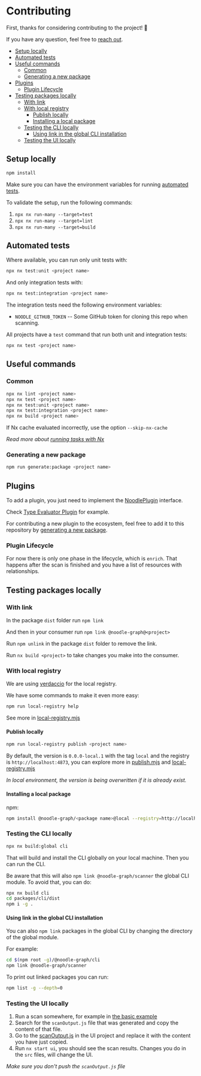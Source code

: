 # Contributing

First, thanks for considering contributing to the project! 🤩

If you have any question, feel free to [reach out](https://github.com/dormeiri).

- [Setup locally](#setup-locally)
- [Automated tests](#automated-tests)
- [Useful commands](#useful-commands)
  - [Common](#common)
  - [Generating a new package](#generating-a-new-package)
- [Plugins](#plugins)
  - [Plugin Lifecycle](#plugin-lifecycle)
- [Testing packages locally](#testing-packages-locally)
  - [With link](#with-link)
  - [With local registry](#with-local-registry)
    - [Publish locally](#publish-locally)
    - [Installing a local package](#installing-a-local-package)
  - [Testing the CLI locally](#testing-the-cli-locally)
    - [Using link in the global CLI installation](#using-link-in-the-global-cli-installation)
  - [Testing the UI locally](#testing-the-ui-locally)

## Setup locally

```bash
npm install
```

Make sure you can have the environment variables for running [automated tests](#automated-tests).

To validate the setup, run the following commands:

1. `npx nx run-many --target=test`
2. `npx nx run-many --target=lint`
3. `npx nx run-many --target=build`

## Automated tests

Where available, you can run only unit tests with:

```bash
npx nx test:unit <project name>
```

And only integration tests with:

```bash
npx nx test:integration <project name>
```

The integration tests need the following environment variables:

- `NOODLE_GITHUB_TOKEN` -- Some GitHub token for cloning this repo when scanning.

All projects have a `test` command that run both unit and integration tests:

```bash
npx nx test <project name>
```

## Useful commands

### Common

```bash
npx nx lint <project name>
npx nx test <project name>
npx nx test:unit <project name>
npx nx test:integration <project name>
npx nx build <project name>
```

If Nx cache evaluated incorrectly, use the option `--skip-nx-cache`

_Read more about [running tasks with Nx](https://nx.dev/core-features/run-tasks)_

### Generating a new package

```bash
npm run generate:package <project name>
```

## Plugins

To add a plugin, you just need to implement the [NoodlePlugin](https://github.com/noodle-graph/monorepo/blob/master/packages/types/src/index.ts#L1) interface.

Check [Type Evaluator Plugin](https://github.com/noodle-graph/monorepo/blob/master/packages/plugin-type-evaluator/src/index.ts) for example.

For contributing a new plugin to the ecosystem, feel free to add it to this repository by [generating a new package](#generating-a-new-package).

### Plugin Lifecycle

For now there is only one phase in the lifecycle, which is `enrich`. That happens after the scan is finished and you have a list of resources with relationships.

## Testing packages locally

### With link

In the package `dist` folder run `npm link`

And then in your consumer run `npm link @noodle-graph@<project>`

Run `npm unlink` in the package `dist` folder to remove the link.

Run `nx build <project>` to take changes you make into the consumer.

### With local registry

We are using [verdaccio](https://verdaccio.org/) for the local registry.

We have some commands to make it even more easy:

```bash
npm run local-registry help
```

See more in [local-registry.mjs](tools/scripts/local-registry.mjs)

#### Publish locally

```bash
npm run local-registry publish <project name>
```

By default, the version is `0.0.0-local.1` with the tag `local` and the registry is `http://localhost:4873`, you can explore more in [publish.mjs](tools/scripts/publish.mjs) and [local-registry.mjs](tools/scripts/local-registry.mjs)

_In local environment, the version is being overwritten if it is already exist._

#### Installing a local package

npm:

```bash
npm install @noodle-graph/<package name>@local --registry=http://localhost:4873
```

### Testing the CLI locally

```bash
npx nx build:global cli
```

That will build and install the CLI globally on your local machine. Then you can run the CLI.

Be aware that this will also `npm link @noodle-graph/scanner` the global CLI module. To avoid that, you can do:

```bash
npx nx build cli
cd packages/cli/dist
npm i -g .
```

#### Using link in the global CLI installation

You can also `npm link` packages in the global CLI by changing the directory of the global module.

For example:

```bash
cd $(npm root -g)/@noodle-graph/cli
npm link @noodle-graph/scanner
```

To print out linked packages you can run:

```bash
npm list -g --depth=0
```

### Testing the UI locally

1. Run a scan somewhere, for example in [the basic example](./examples/basic)
2. Search for the `scanOutput.js` file that was generated and copy the content of that file.
3. Go to the [scanOutput.js](./packages/ui/public/scanOutput.js) in the UI project and replace it with the content you have just copied.
4. Run `nx start ui`, you should see the scan results. Changes you do in the `src` files, will change the UI.

_Make sure you don't push the `scanOutput.js` file_
